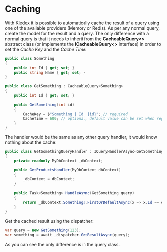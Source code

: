 # Caching

With Kledex it is possible to automatically cache the result of a query using one of the available providers (Memory or Redis). As per any normal query, create the model for the result and a query. The only difference with a normal query is that it needs to inherit from the **CacheableQuery<>** abstract class (or implements the **ICacheableQuery<>** interface) in order to set the _Cache Key_ and the _Cache Time_:

```C#
public class Something
{
    public int Id { get; set; }
    public string Name { get; set; }
}

public class GetSomething : CacheableQuery<Something>
{
    public int Id { get; set; }
    
    public GetSomething(int id)
    {
        CacheKey = $"Something | Id: {id}"; // required
        CacheTime = 600; // optional, default value can be set when registering a provider (in seconds)
    }
}
```

The handler would be the same as any other query handler, it would know nothing about the cache:

```C#
public class GetSomethingQueryHandler : IQueryHandlerAsync<GetSomething, Something>
{
    private readonly MyDbContext _dbContext;

    public GetProductsHandler(MyDbContext dbContext)
    {
        _dbContext = dbContext;
    }
        
    public Task<Something> HandleAsync(GetSomething query)
    {
        return _dbContext.Somethings.FirstOrDefaultAsync(x => x.Id == query.Id);
    }
}
```

Get the cached result using the dispatcher:

```C#
var query = new GetSomething(123);
var something = await _dispatcher.GetResultAsync(query);
```

As you can see the only difference is in the query class.
